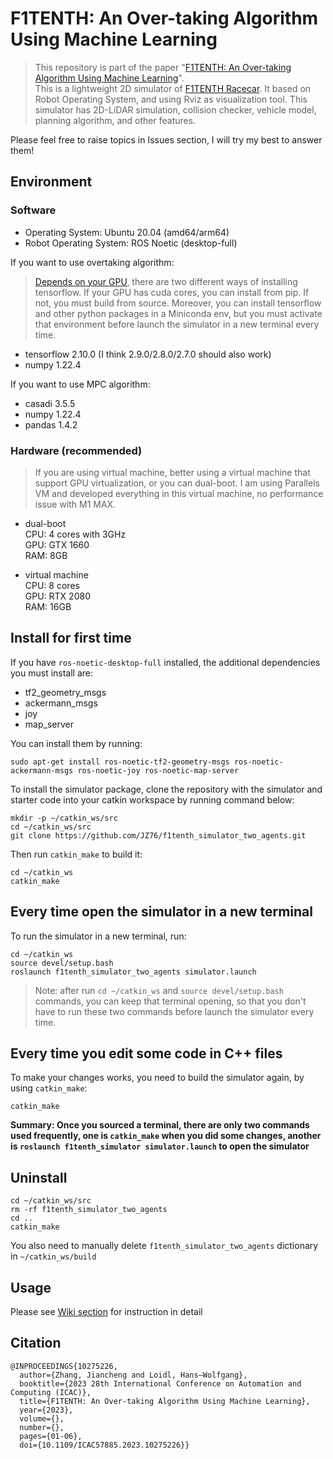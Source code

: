 # F1TENTH: An Over-taking Algorithm Using Machine Learning


> This repository is part of the paper "[F1TENTH: An Over-taking Algorithm Using Machine Learning](https://ieeexplore.ieee.org/document/10275226)".  
> This is a lightweight 2D simulator of [F1TENTH Racecar](https://f1tenth.org/index.html). It based on Robot Operating System, and using Rviz as visualization tool. This simulator has 2D-LiDAR simulation, collision checker, vehicle model, planning algorithm, and other features.

Please feel free to raise topics in Issues section, I will try my best to answer them!


## Environment


### Software


- Operating System: Ubuntu 20.04 (amd64/arm64)
- Robot Operating System: ROS Noetic (desktop-full)     
    
If you want to use overtaking algorithm:   
> [Depends on your GPU](https://www.tensorflow.org/install/pip#hardware_requirements), there are two different ways of installing tensorflow. If your GPU has cuda cores, you can install from pip. If not, you must build from source. Moreover, you can install tensorflow and other python packages in a Miniconda env, but you must activate that environment before launch the simulator in a new terminal every time.
- tensorflow 2.10.0 (I think 2.9.0/2.8.0/2.7.0 should also work)
- numpy 1.22.4

If you want to use MPC algorithm:

- casadi 3.5.5
- numpy 1.22.4
- pandas 1.4.2


### Hardware (recommended)


> If you are using virtual machine, better using a virtual machine that support GPU virtualization, or you can dual-boot. I am using Parallels VM and developed everything in this virtual machine, no performance issue with M1 MAX.

- dual-boot  
CPU: 4 cores with 3GHz  
GPU: GTX 1660  
RAM: 8GB

- virtual machine   
CPU: 8 cores    
GPU: RTX 2080   
RAM: 16GB   

## Install for first time

If you have ```ros-noetic-desktop-full``` installed, the additional dependencies you must install are:

- tf2_geometry_msgs
- ackermann_msgs
- joy
- map_server

You can install them by running:

    sudo apt-get install ros-noetic-tf2-geometry-msgs ros-noetic-ackermann-msgs ros-noetic-joy ros-noetic-map-server


To install the simulator package, clone the repository with the simulator and starter code into your catkin workspace by running command below:

    mkdir -p ~/catkin_ws/src
    cd ~/catkin_ws/src
    git clone https://github.com/JZ76/f1tenth_simulator_two_agents.git
    
Then run ```catkin_make``` to build it:

    cd ~/catkin_ws
    catkin_make


## Every time open the simulator in a new terminal


To run the simulator in a new terminal, run:

    cd ~/catkin_ws
    source devel/setup.bash
    roslaunch f1tenth_simulator_two_agents simulator.launch

> Note: after run `cd ~/catkin_ws` and `source devel/setup.bash` commands, you can keep that terminal opening, so that you don't have to run these two commands before launch the simulator every time.


## Every time you edit some code in C++ files


To make your changes works, you need to build the simulator again, by using `catkin_make`:

    catkin_make

**Summary: Once you sourced a terminal, there are only two commands used frequently, one is `catkin_make` when you did some changes, another is `roslaunch f1tenth_simulator simulator.launch` to open the simulator**


## Uninstall

    cd ~/catkin_ws/src
    rm -rf f1tenth_simulator_two_agents
    cd ..
    catkin_make
    
You also need to manually delete `f1tenth_simulator_two_agents` dictionary in `~/catkin_ws/build`


## Usage


Please see [Wiki section](https://github.com/JZ76/f1tenth_simulator_two_agents/wiki) for instruction in detail


## Citation

    @INPROCEEDINGS{10275226,
      author={Zhang, Jiancheng and Loidl, Hans–Wolfgang},
      booktitle={2023 28th International Conference on Automation and Computing (ICAC)}, 
      title={F1TENTH: An Over-taking Algorithm Using Machine Learning}, 
      year={2023},
      volume={},
      number={},
      pages={01-06},
      doi={10.1109/ICAC57885.2023.10275226}}



